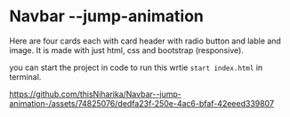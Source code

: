 # Navbar --jump-animation

Here are four cards each with card header with radio button and lable and image. 
It is made with just html, css and bootstrap (responsive).



you can start the project in code to run this wrtie `start index.html` in terminal.


https://github.com/thisNiharika/Navbar--jump-animation-/assets/74825076/dedfa23f-250e-4ac6-bfaf-42eeed339807


